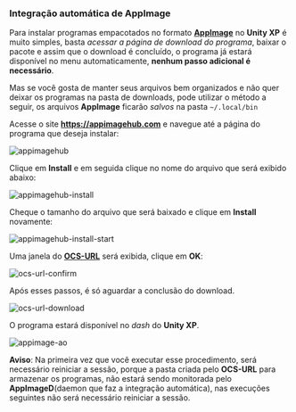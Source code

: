 ### Integração automática de AppImage

Para instalar programas empacotados no formato [**AppImage**](https://appimage.org/) no **Unity XP** é muito simples, basta _acessar a página de download do programa_, baixar o pacote e assim que o download é concluído, o programa já estará disponível no menu automaticamente, **nenhum passo adicional é necessário**.

Mas se você gosta de manter seus arquivos bem organizados e não quer deixar os programas na pasta de downloads, pode utilizar o método a seguir, os arquivos **AppImage** ficarão _salvos_ na pasta `~/.local/bin`

Acesse o site **https://appimagehub.com** e navegue até a página do programa que deseja instalar:

![appimagehub](images/appimagehub.png)

Clique em **Install** e em seguida clique no nome do arquivo que será exibido abaixo:

![appimagehub-install](images/appimagehub-install.png)

Cheque o tamanho do arquivo que será baixado e clique em **Install** novamente:

![appimagehub-install-start](images/appimagehub-install-start.png)

Uma janela do [**OCS-URL**](https://www.pling.com/s/OpenSuse-Packages/p/1136805/) será exibida, clique em **OK**:

![ocs-url-confirm](images/ocs-url-confirm.png)

Após esses passos, é só aguardar a conclusão do download.

![ocs-url-download](images/ocs-url-download.png)

O programa estará disponível no _dash_ do **Unity XP**.

![appimage-ao](images/appimage-ao.png)

**Aviso**: Na primeira vez que você executar esse procedimento, será necessário reiniciar a sessão, porque a pasta criada pelo **OCS-URL** para armazenar os programas, não estará sendo monitorada pelo **AppImageD**(daemon que faz a integração automática), nas execuções seguintes não será necessário reiniciar a sessão.
